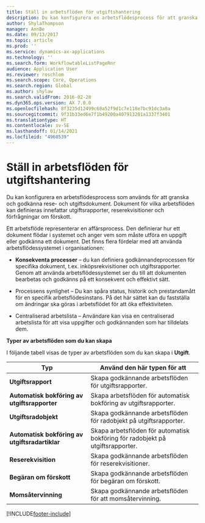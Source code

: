 ```yaml
---
title: Ställ in arbetsflöden för utgiftshantering
description: Du kan konfigurera en arbetsflödesprocess för att granska och godkänna rese- och utgiftsdokument.
author: ShylaThompson
manager: AnnBe
ms.date: 09/13/2017
ms.topic: article
ms.prod: ''
ms.service: dynamics-ax-applications
ms.technology: ''
ms.search.form: WorkflowtableListPageRnr
audience: Application User
ms.reviewer: roschlom
ms.search.scope: Core, Operations
ms.search.region: Global
ms.author: shylaw
ms.search.validFrom: 2016-02-28
ms.dyn365.ops.version: AX 7.0.0
ms.openlocfilehash: 8f3235d12499c68a52f9d1c7e118e7bc91dc3a0a
ms.sourcegitcommit: 9f31b33ed6e7f1b49200a407913201a1337f3401
ms.translationtype: HT
ms.contentlocale: sv-SE
ms.lasthandoff: 01/14/2021
ms.locfileid: "4960539"
---
```

# <a name="set-up-expense-management-workflows"></a>Ställ in arbetsflöden för utgiftshantering

Du kan konfigurera en arbetsflödesprocess som används för att granska och godkänna rese- och utgiftsdokument. Dokument för vilka arbetsflöden kan definieras innefattar utgiftsrapporter, reserekvisitioner och förfrågningar om förskott.

Ett arbetsflöde representerar en affärsprocess. Den definierar hur ett dokument flödar i systemet och anger vem som måste utföra en uppgift eller godkänna ett dokument. Det finns flera fördelar med att använda arbetsflödessystemet i organisationen:

-   **Konsekventa processer** – du kan definiera godkännandeprocessen för specifika dokument, t.ex. inköpsrekvisitioner och utgiftsrapporter. Genom att använda arbetsflödessystemet ser du till att dokumenten bearbetas och godkänns på ett konsekvent och effektivt sätt.

-   Processens synlighet – Du kan spåra status, historik och prestandamått för en specifik arbetsflödesinstans. På det här sättet kan du fastställa om ändringar ska göras i arbetsflödet för att öka effektiviteten.

-   Centraliserad arbetslista – Användare kan visa en centraliserad arbetslista för att visa uppgifter och godkännanden som har tilldelats dem. 

**Typer av arbetsflöden som du kan skapa**

I följande tabell visas de typer av arbetsflöden som du kan skapa i **Utgift**.


|              <strong>Typ</strong>              |                   <strong>Använd den här typen för att</strong>                   |
|-------------------------------------------------|-----------------------------------------------------------------------|
|         <strong>Utgiftsrapport</strong>         |            Skapa godkännande arbetsflöden för utgiftsrapporter.             |
|  <strong>Automatisk bokföring av utgiftsrapporter</strong>   |        Skapa arbetsflöden för automatisk bokföring av utgiftsrapporter.        |
|       <strong>Utgiftsradobjekt</strong>        |     Skapa godkännande arbetsflöden för radobjekt på utgiftsrapporter.      |
| <strong>Automatisk bokföring av utgiftsradartiklar</strong> | Skapa arbetsflöden för automatisk bokföring för radobjekt på utgiftsrapporter. |
|       <strong>Reserekvisition</strong>       |          Skapa godkännande arbetsflöden för reserekvisitioner.           |
|      <strong>Begäran om förskott</strong>      |         Skapa godkännande arbetsflöden för begäran om förskott.          |
|        <strong>Momsåtervinning</strong>        | Skapa godkännande arbetsflöden för att momsåtervinning.  |



[!INCLUDE[footer-include](../includes/footer-banner.md)]